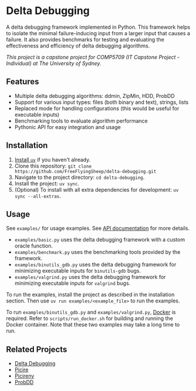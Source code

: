 # Delta Debugging

A delta debugging framework implemented in Python.
This framework helps to isolate the minimal failure-inducing input from a larger input that causes a failure.
It also provides benchmarks for testing and evaluating the effectiveness and efficiency of delta debugging algorithms.

*This project is a capstone project for COMP5709 (IT Capstone Project - Individual) at The University of Sydney.*

## Features

- Multiple delta debugging algorithms: ddmin, ZipMin, HDD, ProbDD
- Support for various input types: files (both binary and text), strings, lists
- Replaced mode for handling configurations (this would be useful for executable inputs)
- Benchmarking tools to evaluate algorithm performance
- Pythonic API for easy integration and usage

## Installation

1. [Install `uv`](https://docs.astral.sh/uv/getting-started/installation/) if you haven't already.
2. Clone this repository: `git clone https://github.com/FreeFlyingSheep/delta-debugging.git`
3. Navigate to the project directory: `cd delta-debugging`.
4. Install the project: `uv sync`.
5. (Optional) To install with all extra dependencies for development: `uv sync --all-extras`.

## Usage

See `examples/` for usage examples.
See [API documentation](https://FreeFlyingSheep.github.io/delta-debugging) for more details.

- `examples/basic.py` uses the delta debugging framework with a custom oracle function.
- `examples/benchmark.py` uses the benchmarking tools provided by the framework.
- `examples/binutils_gdb.py` uses the delta debugging framework for minimizing executable inputs for `binutils-gdb` bugs.
- `examples/valgrind.py` uses the delta debugging framework for minimizing executable inputs for `valgrind` bugs.

To run the examples, install the project as described in the installation section.
Then use `uv run examples/<example_file>` to run the examples.

To run `examples/binutils_gdb.py` and `examples/valgrind.py`, [Docker](https://www.docker.com/) is required.
Refer to `scripts/run_docker.sh` for building and running the Docker container.
Note that these two examples may take a long time to run.

## Related Projects

- [Delta Debugging](https://github.com/grimm-co/delta-debugging)
- [Picire](https://github.com/renatahodovan/picire)
- [Picireny](https://github.com/renatahodovan/picireny)
- [ProbDD](https://github.com/Amocy-Wang/ProbDD)
